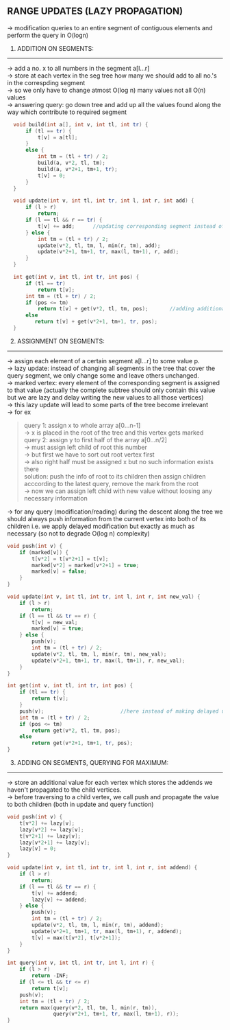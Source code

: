 RANGE UPDATES (LAZY PROPAGATION)
--
  
-> modification queries to an entire segment of contiguous elements and perform the query in O(logn)

1. ADDITION ON SEGMENTS:
---
  
  -> add a no. x to all numbers in the segment a[l...r]\
  -> store at each vertex in the seg tree how many we should add to all no.'s in the correspding segment\
  -> so we only have to change atmost O(log n) many values not all O(n) values\
  -> answering query: go down tree and add up all the values found along the way which contribute to required segment
  
  ```cpp
    void build(int a[], int v, int tl, int tr) {
        if (tl == tr) {
            t[v] = a[tl];
        } 
        else {
            int tm = (tl + tr) / 2;
            build(a, v*2, tl, tm);
            build(a, v*2+1, tm+1, tr);
            t[v] = 0;
        }
    }

    void update(int v, int tl, int tr, int l, int r, int add) {
        if (l > r)
            return;
        if (l == tl && r == tr) {
            t[v] += add;      //updating corresponding segment instead of all values
        } else {
            int tm = (tl + tr) / 2;
            update(v*2, tl, tm, l, min(r, tm), add);
            update(v*2+1, tm+1, tr, max(l, tm+1), r, add);
        }
    }

    int get(int v, int tl, int tr, int pos) {
        if (tl == tr)
            return t[v];
        int tm = (tl + tr) / 2;
        if (pos <= tm)
            return t[v] + get(v*2, tl, tm, pos);       //adding additional values added during updation
        else
           return t[v] + get(v*2+1, tm+1, tr, pos);
    }
```

2. ASSIGNMENT ON SEGMENTS:
---
  -> assign each element of a certain segment a[l...r] to some value p.\
  -> lazy update: instead of changing all segments in the tree that cover the query segment, we only change some and leave others unchanged.\
  -> marked vertex: every element of the corresponding segment is assigned to that value (actually the complete subtree should only contain this value but we are lazy and delay writing the new values to all those vertices)\
  -> this lazy update will lead to some parts of the tree become irrelevant\
  -> for ex
  > query 1: assign x to whole array a[0...n-1] \
          -> x is placed in the root of the tree and this vertex gets marked\
    query 2: assign y to first half of the array a[0...n/2]\
          -> must assign left child of root this number\
          -> but first we have to sort out root vertex first\
          -> also right half must be assigned x but no such information exists there\
    solution: push the info of root to its children then assign children acccording to the latest query, remove the mark from the root\
              -> now we can assign left child with new value without loosing any necessary information
    
   
   -> for any query (modification/reading) during the descent along the tree we should always push information from the current vertex into both of its children i.e. we apply delayed modification but exactly as much as necessary (so not to degrade O(log n) complexity)
    
```cpp
void push(int v) {
    if (marked[v]) {
        t[v*2] = t[v*2+1] = t[v];
        marked[v*2] = marked[v*2+1] = true;
        marked[v] = false;
    }
}

void update(int v, int tl, int tr, int l, int r, int new_val) {
    if (l > r) 
        return;
    if (l == tl && tr == r) {
        t[v] = new_val;
        marked[v] = true;
    } else {
        push(v);
        int tm = (tl + tr) / 2;
        update(v*2, tl, tm, l, min(r, tm), new_val);
        update(v*2+1, tm+1, tr, max(l, tm+1), r, new_val);
    }
}

int get(int v, int tl, int tr, int pos) {
    if (tl == tr) {
        return t[v];
    }
    push(v);                         //here instead of making delayed updates just the value t[v] if marked[v] is true
    int tm = (tl + tr) / 2;
    if (pos <= tm) 
        return get(v*2, tl, tm, pos);
    else
        return get(v*2+1, tm+1, tr, pos);
}
```

3. ADDING ON SEGMENTS, QUERYING FOR MAXIMUM:
---
  
  -> store an additional value for each vertex which stores the addends we haven't propagated to the child vertices. \
  -> before traversing to a child vertex, we call push and propagate the value to both children (both in update and query function)
    
```cpp
void push(int v) {
    t[v*2] += lazy[v];
    lazy[v*2] += lazy[v];
    t[v*2+1] += lazy[v];
    lazy[v*2+1] += lazy[v];
    lazy[v] = 0;
}

void update(int v, int tl, int tr, int l, int r, int addend) {
    if (l > r) 
        return;
    if (l == tl && tr == r) {
        t[v] += addend;
        lazy[v] += addend;
    } else {
        push(v);
        int tm = (tl + tr) / 2;
        update(v*2, tl, tm, l, min(r, tm), addend);
        update(v*2+1, tm+1, tr, max(l, tm+1), r, addend);
        t[v] = max(t[v*2], t[v*2+1]);
    }
}

int query(int v, int tl, int tr, int l, int r) {
    if (l > r)
        return -INF;
    if (l <= tl && tr <= r)
        return t[v];
    push(v);
    int tm = (tl + tr) / 2;
    return max(query(v*2, tl, tm, l, min(r, tm)), 
               query(v*2+1, tm+1, tr, max(l, tm+1), r));
}
```

  
    
